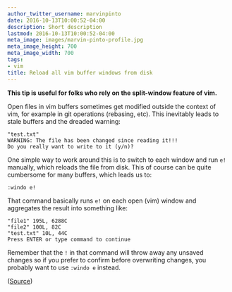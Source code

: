 ```yaml
---
author_twitter_username: marvinpinto
date: 2016-10-13T10:00:52-04:00
description: Short description
lastmod: 2016-10-13T10:00:52-04:00
meta_image: images/marvin-pinto-profile.jpg
meta_image_height: 700
meta_image_width: 700
tags:
- vim
title: Reload all vim buffer windows from disk
---
```


**This tip is useful for folks who rely on the split-window feature of vim.**

Open files in vim buffers sometimes get modified outside the context of vim,
for example in git operations (rebasing, etc). This inevitably leads to
stale buffers and the dreaded warning:

``` text
"test.txt"
WARNING: The file has been changed since reading it!!!
Do you really want to write to it (y/n)?
```

One simple way to work around this is to switch to each window and run `e!`
manually, which reloads the file from disk. This of course can be quite cumbersome for
many buffers, which leads us to:

``` text
:windo e!
```

That command basically runs `e!` on each open (vim) window and aggregates the
result into something like:

``` text
"file1" 195L, 6288C
"file2" 100L, 82C
"test.txt" 10L, 44C
Press ENTER or type command to continue
```

Remember that the `!` in that command will throw away any unsaved changes so if
you prefer to confirm before overwriting changes, you probably want to use
`:windo e` instead.

([Source](http://stackoverflow.com/a/3771720/1101070))
